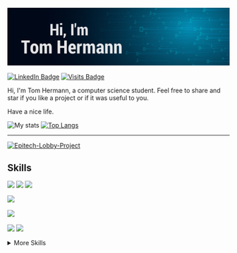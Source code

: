 
![Banner](assets/Banner2.png)

<!-- Social link -->

[![LinkedIn Badge](https://img.shields.io/badge/LinkedIn-Profile-informational?style=flat&logo=linkedin&logoColor=white&color=0D76A8)](https://www.linkedin.com/in/tom-hermann/)
[![Visits Badge](https://badges.pufler.dev/visits/Tom-Hermann/Epitech-Lobby-Project/)](https://github.com/Tom-Hermann/Epitech-Lobby-Project)

Hi, I'm Tom Hermann, a computer science student. Feel free to share and star if you like a project or if it was useful to you.

Have a nice life.


<!-- GitHub stat -->

![My stats](https://github-readme-stats.vercel.app/api?username=Tom-Hermann&show_icons=true&title_color=ffffff&text_color=c9cacc&icon_color=4AB197&bg_color=1A2B34&hide_border=true)
[![Top Langs](https://github-readme-stats.vercel.app/api/top-langs/?username=Tom-Hermann&layout=compact&title_color=ffffff&text_color=c9cacc&icon_color=4AB197&bg_color=1A2B34&hide_border=true)](https://github.com/Tom-Hermann/Tom-Hermann)

<!-- Pinned Repositories -->

---

[![Epitech-Lobby-Project](https://github-readme-stats.vercel.app/api/pin/?username=Tom-Hermann&repo=Epitech-Lobby-Project&t&title_color=ffffff&text_color=c9cacc&icon_color=4AB197&bg_color=1A2B34&hide_border=true&show_owner=true)](https://github.com/Tom-Hermann/Epitech-Lobby-Project)

<!-- Skils -->
## Skills


![](https://img.shields.io/badge/Code-Python-informational?style=flat&logo=Python&logoColor=white&color=1A2B34)
![](https://img.shields.io/badge/Library-Tensorflow-informational?style=flat&logo=Tensorflow&logoColor=white&color=1A2B34)
![](https://img.shields.io/badge/Library-Keras-informational?style=flat&logo=Keras&logoColor=white&color=1A2B34)

![](https://img.shields.io/badge/Code-Haskell-informational?style=flat&logo=Haskell&logoColor=white&color=1A2B34)

![](https://img.shields.io/badge/Code-R-informational?style=flat&logo=R&logoColor=white&color=1A2B34)

![](https://img.shields.io/badge/Code-C-informational?style=flat&logo=C&logoColor=white&color=1A2B34)
![](https://img.shields.io/badge/Code-C++-informational?style=flat&logo=Cplusplus&logoColor=white&color=1A2B34)





<details>
<summary>More Skills</summary>
<br>


![](https://img.shields.io/badge/Code-Flutter-informational?style=flat&logo=Flutter&logoColor=white&color=1A2B34)
![](https://img.shields.io/badge/Code-Dart-informational?style=flat&logo=Dart&logoColor=white&color=1A2B34)


![](https://img.shields.io/badge/Tools-Git-informational?style=flat&logo=Git&logoColor=white&color=1A2B34)
![](https://img.shields.io/badge/Tools-Github-informational?style=flat&logo=Github&logoColor=white&color=1A2B34)


![](https://img.shields.io/badge/OS-Linux-informational?style=flat&logo=Linux&logoColor=white&color=1A2B34)

</details>

